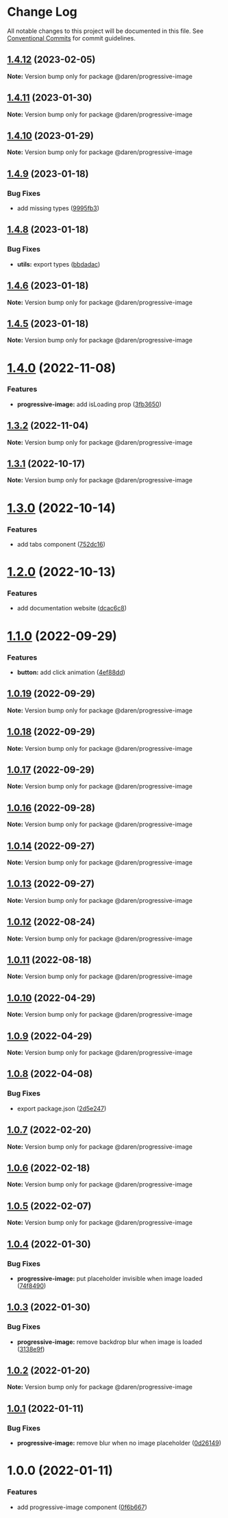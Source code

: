 # Change Log

All notable changes to this project will be documented in this file.
See [Conventional Commits](https://conventionalcommits.org) for commit guidelines.

## [1.4.12](https://github.com/darenmalfait/darenui/compare/@daren/progressive-image@1.4.11...@daren/progressive-image@1.4.12) (2023-02-05)

**Note:** Version bump only for package @daren/progressive-image





## [1.4.11](https://github.com/darenmalfait/darenui/compare/@daren/progressive-image@1.4.10...@daren/progressive-image@1.4.11) (2023-01-30)

**Note:** Version bump only for package @daren/progressive-image





## [1.4.10](https://github.com/darenmalfait/darenui/compare/@daren/progressive-image@1.4.9...@daren/progressive-image@1.4.10) (2023-01-29)

**Note:** Version bump only for package @daren/progressive-image





## [1.4.9](https://github.com/darenmalfait/darenui/compare/@daren/progressive-image@1.4.8...@daren/progressive-image@1.4.9) (2023-01-18)


### Bug Fixes

* add missing types ([9995fb3](https://github.com/darenmalfait/darenui/commit/9995fb35e1e6a95a4b33be2ee140ec3fc7486b8d))





## [1.4.8](https://github.com/darenmalfait/darenui/compare/@daren/progressive-image@1.4.6...@daren/progressive-image@1.4.8) (2023-01-18)


### Bug Fixes

* **utils:** export types ([bbdadac](https://github.com/darenmalfait/darenui/commit/bbdadace754fa21cae5ed7e7fe4e249ab7143bc6))





## [1.4.6](https://github.com/darenmalfait/darenui/compare/@daren/progressive-image@1.4.5...@daren/progressive-image@1.4.6) (2023-01-18)

**Note:** Version bump only for package @daren/progressive-image





## [1.4.5](https://github.com/darenmalfait/darenui/compare/@daren/progressive-image@1.4.4...@daren/progressive-image@1.4.5) (2023-01-18)

**Note:** Version bump only for package @daren/progressive-image





# [1.4.0](https://github.com/darenmalfait/darenui/compare/@daren/progressive-image@1.3.2...@daren/progressive-image@1.4.0) (2022-11-08)

### Features

- **progressive-image:** add isLoading prop ([3fb3650](https://github.com/darenmalfait/darenui/commit/3fb3650ff4c24b2b2e0130d9e3e429f3d5edfe91))

## [1.3.2](https://github.com/darenmalfait/darenui/compare/@daren/progressive-image@1.3.1...@daren/progressive-image@1.3.2) (2022-11-04)

**Note:** Version bump only for package @daren/progressive-image

## [1.3.1](https://github.com/darenmalfait/darenui/compare/@daren/progressive-image@1.3.0...@daren/progressive-image@1.3.1) (2022-10-17)

**Note:** Version bump only for package @daren/progressive-image

# [1.3.0](https://github.com/darenmalfait/darenui/compare/@daren/progressive-image@1.2.0...@daren/progressive-image@1.3.0) (2022-10-14)

### Features

- add tabs component ([752dc16](https://github.com/darenmalfait/darenui/commit/752dc16448f0abe47af1c4f32459cf2ac741a40c))

# [1.2.0](https://github.com/darenmalfait/darenui/compare/@daren/progressive-image@1.1.0...@daren/progressive-image@1.2.0) (2022-10-13)

### Features

- add documentation website ([dcac6c8](https://github.com/darenmalfait/darenui/commit/dcac6c846bdb6febc3587ab6b3edb0dfdec5a63d))

# [1.1.0](https://github.com/darenmalfait/darenui/compare/@daren/progressive-image@1.0.19...@daren/progressive-image@1.1.0) (2022-09-29)

### Features

- **button:** add click animation ([4ef88dd](https://github.com/darenmalfait/darenui/commit/4ef88dd88dbcf3411b3bfdd8250323b6e7338fb7))

## [1.0.19](https://github.com/darenmalfait/darenui/compare/@daren/progressive-image@1.0.18...@daren/progressive-image@1.0.19) (2022-09-29)

**Note:** Version bump only for package @daren/progressive-image

## [1.0.18](https://github.com/darenmalfait/darenui/compare/@daren/progressive-image@1.0.17...@daren/progressive-image@1.0.18) (2022-09-29)

**Note:** Version bump only for package @daren/progressive-image

## [1.0.17](https://github.com/darenmalfait/darenui/compare/@daren/progressive-image@1.0.16...@daren/progressive-image@1.0.17) (2022-09-29)

**Note:** Version bump only for package @daren/progressive-image

## [1.0.16](https://github.com/darenmalfait/darenui/compare/@daren/progressive-image@1.0.14...@daren/progressive-image@1.0.16) (2022-09-28)

**Note:** Version bump only for package @daren/progressive-image

## [1.0.14](https://github.com/darenmalfait/darenui/compare/@daren/progressive-image@1.0.13...@daren/progressive-image@1.0.14) (2022-09-27)

**Note:** Version bump only for package @daren/progressive-image

## [1.0.13](https://github.com/darenmalfait/darenui/compare/@daren/progressive-image@1.0.12...@daren/progressive-image@1.0.13) (2022-09-27)

**Note:** Version bump only for package @daren/progressive-image

## [1.0.12](https://github.com/darenmalfait/darenui/compare/@daren/progressive-image@1.0.11...@daren/progressive-image@1.0.12) (2022-08-24)

**Note:** Version bump only for package @daren/progressive-image

## [1.0.11](https://github.com/darenmalfait/darenui/compare/@daren/progressive-image@1.0.10...@daren/progressive-image@1.0.11) (2022-08-18)

**Note:** Version bump only for package @daren/progressive-image

## [1.0.10](https://github.com/darenmalfait/darenui/compare/@daren/progressive-image@1.0.9...@daren/progressive-image@1.0.10) (2022-04-29)

**Note:** Version bump only for package @daren/progressive-image

## [1.0.9](https://github.com/darenmalfait/darenui/compare/@daren/progressive-image@1.0.8...@daren/progressive-image@1.0.9) (2022-04-29)

**Note:** Version bump only for package @daren/progressive-image

## [1.0.8](https://github.com/darenmalfait/darenui/compare/@daren/progressive-image@1.0.7...@daren/progressive-image@1.0.8) (2022-04-08)

### Bug Fixes

- export package.json ([2d5e247](https://github.com/darenmalfait/darenui/commit/2d5e24797a289b7507666bf67d954fc93be33d8f))

## [1.0.7](https://github.com/darenmalfait/darenui/compare/@daren/progressive-image@1.0.6...@daren/progressive-image@1.0.7) (2022-02-20)

**Note:** Version bump only for package @daren/progressive-image

## [1.0.6](https://github.com/darenmalfait/darenui/compare/@daren/progressive-image@1.0.5...@daren/progressive-image@1.0.6) (2022-02-18)

**Note:** Version bump only for package @daren/progressive-image

## [1.0.5](https://github.com/darenmalfait/darenui/compare/@daren/progressive-image@1.0.4...@daren/progressive-image@1.0.5) (2022-02-07)

**Note:** Version bump only for package @daren/progressive-image

## [1.0.4](https://github.com/darenmalfait/darenui/compare/@daren/progressive-image@1.0.3...@daren/progressive-image@1.0.4) (2022-01-30)

### Bug Fixes

- **progressive-image:** put placeholder invisible when image loaded ([74f8490](https://github.com/darenmalfait/darenui/commit/74f84903d1b10492240c4af79d4763cffeda4e8b))

## [1.0.3](https://github.com/darenmalfait/darenui/compare/@daren/progressive-image@1.0.2...@daren/progressive-image@1.0.3) (2022-01-30)

### Bug Fixes

- **progressive-image:** remove backdrop blur when image is loaded ([3138e9f](https://github.com/darenmalfait/darenui/commit/3138e9f03d4524cc87146562666c218aa4982498))

## [1.0.2](https://github.com/darenmalfait/darenui/compare/@daren/progressive-image@1.0.1...@daren/progressive-image@1.0.2) (2022-01-20)

**Note:** Version bump only for package @daren/progressive-image

## [1.0.1](https://github.com/darenmalfait/darenui/compare/@daren/progressive-image@1.0.0...@daren/progressive-image@1.0.1) (2022-01-11)

### Bug Fixes

- **progressive-image:** remove blur when no image placeholder ([0d26149](https://github.com/darenmalfait/darenui/commit/0d26149b15299a7c7b3d067345a0f225e119a9a0))

# 1.0.0 (2022-01-11)

### Features

- add progressive-image component ([0f6b667](https://github.com/darenmalfait/darenui/commit/0f6b667d5e5078b93e0367d68ca3d76f57e7cbf5))
